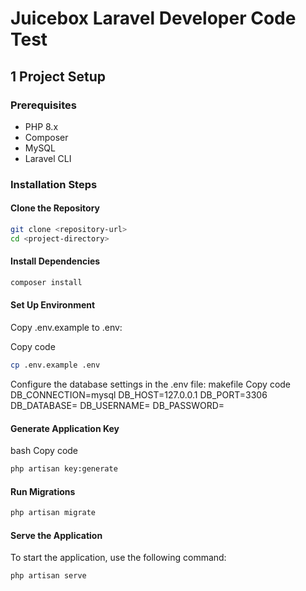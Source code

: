 # Juicebox Laravel Developer Code Test

## 1 Project Setup

### Prerequisites
- PHP 8.x
- Composer
- MySQL
- Laravel CLI

### Installation Steps

#### Clone the Repository
```bash
git clone <repository-url>
cd <project-directory>
```
####  Install Dependencies
```bash
composer install
```
#### Set Up Environment
Copy .env.example to .env:

Copy code
```bash
cp .env.example .env
```
Configure the database settings in the .env file:
makefile
Copy code
DB_CONNECTION=mysql
DB_HOST=127.0.0.1
DB_PORT=3306
DB_DATABASE=<your-database-name>
DB_USERNAME=<your-database-username>
DB_PASSWORD=<your-database-password>

####  Generate Application Key
bash
Copy code
```bash
php artisan key:generate
```
####  Run Migrations
```bash
php artisan migrate
```
####  Serve the Application
To start the application, use the following command:
```bash
php artisan serve
```
